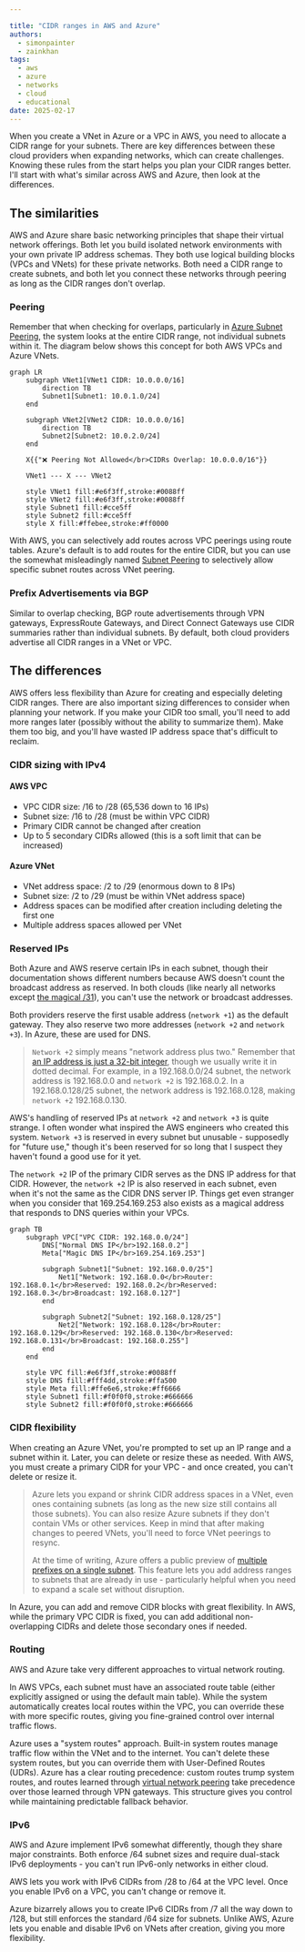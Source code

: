 ```yaml
---

title: "CIDR ranges in AWS and Azure"
authors:
  - simonpainter
  - zainkhan
tags:
  - aws
  - azure
  - networks
  - cloud
  - educational
date: 2025-02-17
---
```


When you create a VNet in Azure or a VPC in AWS, you need to allocate a CIDR range for your subnets. There are key differences between these cloud providers when expanding networks, which can create challenges. Knowing these rules from the start helps you plan your CIDR ranges better. I'll start with what's similar across AWS and Azure, then look at the differences.
<!-- truncate -->
## The similarities

AWS and Azure share basic networking principles that shape their virtual network offerings. Both let you build isolated network environments with your own private IP address schemas. They both use logical building blocks (VPCs and VNets) for these private networks. Both need a CIDR range to create subnets, and both let you connect these networks through peering as long as the CIDR ranges don't overlap.

### Peering

Remember that when checking for overlaps, particularly in [Azure Subnet Peering](subnet-peering.md), the system looks at the entire CIDR range, not individual subnets within it. The diagram below shows this concept for both AWS VPCs and Azure VNets.

```mermaid
graph LR
    subgraph VNet1[VNet1 CIDR: 10.0.0.0/16]
        direction TB
        Subnet1[Subnet1: 10.0.1.0/24]
    end
    
    subgraph VNet2[VNet2 CIDR: 10.0.0.0/16]
        direction TB
        Subnet2[Subnet2: 10.0.2.0/24]
    end
    
    X{{"❌ Peering Not Allowed</br>CIDRs Overlap: 10.0.0.0/16"}}
    
    VNet1 --- X --- VNet2
    
    style VNet1 fill:#e6f3ff,stroke:#0088ff
    style VNet2 fill:#e6f3ff,stroke:#0088ff
    style Subnet1 fill:#cce5ff
    style Subnet2 fill:#cce5ff
    style X fill:#ffebee,stroke:#ff0000
```

With AWS, you can selectively add routes across VPC peerings using route tables. Azure's default is to add routes for the entire CIDR, but you can use the somewhat misleadingly named [Subnet Peering](subnet-peering.md) to selectively allow specific subnet routes across VNet peering.

### Prefix Advertisements via BGP

Similar to overlap checking, BGP route advertisements through VPN gateways, ExpressRoute Gateways, and Direct Connect Gateways use CIDR summaries rather than individual subnets. By default, both cloud providers advertise all CIDR ranges in a VNet or VPC.

## The differences

AWS offers less flexibility than Azure for creating and especially deleting CIDR ranges. There are also important sizing differences to consider when planning your network. If you make your CIDR too small, you'll need to add more ranges later (possibly without the ability to summarize them). Make them too big, and you'll have wasted IP address space that's difficult to reclaim.

### CIDR sizing with IPv4

#### AWS VPC

- VPC CIDR size: /16 to /28 (65,536 down to 16 IPs)
- Subnet size: /16 to /28 (must be within VPC CIDR)
- Primary CIDR cannot be changed after creation
- Up to 5 secondary CIDRs allowed (this is a soft limit that can be increased)

#### Azure VNet

- VNet address space: /2 to /29 (enormous down to 8 IPs)
- Subnet size: /2 to /29 (must be within VNet address space)
- Address spaces can be modified after creation including deleting the first one
- Multiple address spaces allowed per VNet

### Reserved IPs

Both Azure and AWS reserve certain IPs in each subnet, though their documentation shows different numbers because AWS doesn't count the broadcast address as reserved. In both clouds (like nearly all networks except [the magical /31](https://datatracker.ietf.org/doc/html/rfc3021)), you can't use the network or broadcast addresses. 

Both providers reserve the first usable address (`network +1`) as the default gateway. They also reserve two more addresses (`network +2` and `network +3`). In Azure, these are used for DNS.

> `Network +2` simply means "network address plus two." Remember that [an IP address is just a 32-bit integer](how-the-internet-works.md#finding-the-router), 
> though we usually write it in dotted decimal. For example, in a 192.168.0.0/24 subnet, the network address is 192.168.0.0 
> and `network +2` is 192.168.0.2. In a 192.168.0.128/25 subnet, the network address is 192.168.0.128, making 
> `network +2` 192.168.0.130.

AWS's handling of reserved IPs at `network +2` and `network +3` is quite strange. I often wonder what inspired the AWS engineers who created this system. `Network +3` is reserved in every subnet but unusable - supposedly for "future use," though it's been reserved for so long that I suspect they haven't found a good use for it yet.

The `network +2` IP of the primary CIDR serves as the DNS IP address for that CIDR. However, the `network +2` IP is also reserved in each subnet, even when it's not the same as the CIDR DNS server IP. Things get even stranger when you consider that 169.254.169.253 also exists as a magical address that responds to DNS queries within your VPCs.

```mermaid
graph TB
    subgraph VPC["VPC CIDR: 192.168.0.0/24"]
        DNS["Normal DNS IP</br>192.168.0.2"]
        Meta["Magic DNS IP</br>169.254.169.253"]
        
        subgraph Subnet1["Subnet: 192.168.0.0/25"]
            Net1["Network: 192.168.0.0</br>Router: 192.168.0.1</br>Reserved: 192.168.0.2</br>Reserved: 192.168.0.3</br>Broadcast: 192.168.0.127"]
        end
        
        subgraph Subnet2["Subnet: 192.168.0.128/25"]
            Net2["Network: 192.168.0.128</br>Router: 192.168.0.129</br>Reserved: 192.168.0.130</br>Reserved: 192.168.0.131</br>Broadcast: 192.168.0.255"]
        end
    end

    style VPC fill:#e6f3ff,stroke:#0088ff
    style DNS fill:#fff4dd,stroke:#ffa500
    style Meta fill:#ffe6e6,stroke:#ff6666
    style Subnet1 fill:#f0f0f0,stroke:#666666
    style Subnet2 fill:#f0f0f0,stroke:#666666
```

### CIDR flexibility

When creating an Azure VNet, you're prompted to set up an IP range and a subnet within it. Later, you can delete or resize these as needed. With AWS, you must create a primary CIDR for your VPC - and once created, you can't delete or resize it.

> Azure lets you expand or shrink CIDR address spaces in a VNet, even ones containing subnets (as long as the 
> new size still contains all those subnets). You can also resize Azure subnets if they don't contain VMs or other 
> services. Keep in mind that after making changes to peered VNets, you'll need to force VNet peerings to resync.
> 
> At the time of writing, Azure offers a public preview of [multiple prefixes on a single subnet](https://learn.microsoft.com/en-us/azure/virtual-network/how-to-multiple-prefixes-subnet). 
> This feature lets you add address ranges to subnets that are already in use - particularly helpful when you need 
> to expand a scale set without disruption.

In Azure, you can add and remove CIDR blocks with great flexibility. In AWS, while the primary VPC CIDR is fixed, you can add additional non-overlapping CIDRs and delete those secondary ones if needed.

### Routing

AWS and Azure take very different approaches to virtual network routing.

In AWS VPCs, each subnet must have an associated route table (either explicitly assigned or using the default main table). While the system automatically creates local routes within the VPC, you can override these with more specific routes, giving you fine-grained control over internal traffic flows.

Azure uses a "system routes" approach. Built-in system routes manage traffic flow within the VNet and to the internet. You can't delete these system routes, but you can override them with User-Defined Routes (UDRs). Azure has a clear routing precedence: custom routes trump system routes, and routes learned through [virtual network peering](subnet-peering.md) take precedence over those learned through VPN gateways. This structure gives you control while maintaining predictable fallback behavior.

### IPv6

AWS and Azure implement IPv6 somewhat differently, though they share major constraints. Both enforce /64 subnet sizes and require dual-stack IPv6 deployments - you can't run IPv6-only networks in either cloud.

AWS lets you work with IPv6 CIDRs from /28 to /64 at the VPC level. Once you enable IPv6 on a VPC, you can't change or remove it.

Azure bizarrely allows you to create IPv6 CIDRs from /7 all the way down to /128, but still enforces the standard /64 size for subnets. Unlike AWS, Azure lets you enable and disable IPv6 on VNets after creation, giving you more flexibility.
